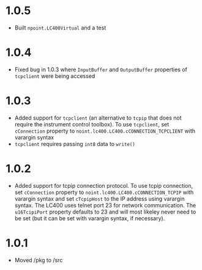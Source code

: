 # 1.0.5

- Built `npoint.LC400Virtual` and a test 

# 1.0.4

- Fixed bug in 1.0.3 where `InputBuffer` and `OutputBuffer` properties of `tcpclient` were being accessed

# 1.0.3

- Added support for `tcpclient` (an alternative to `tcpip` that does not require the instrument control toolbox).  To use `tcpclient`, set `cConnection` property to `noint.lc400.LC400.cCONNECTION_TCPCLIENT` with varargin syntax
- `tcpclient` requires passing `int8` data to `write()` 

# 1.0.2

- Added support for tcpip connection protocol.  To use tcpip connection, set `cConnection` property to `noint.lc400.LC400.cCONNECTION_TCPIP` with varargin syntax and set `cTcpipHost` to the IP address using varargin syntax.  The LC400 uses telnet port 23 for network communication.  The `u16TcipiPort` property defaults to 23 and will most likeley never need to be set (but it can be set with varargin syntax, if necessary).

# 1.0.1

- Moved /pkg to /src